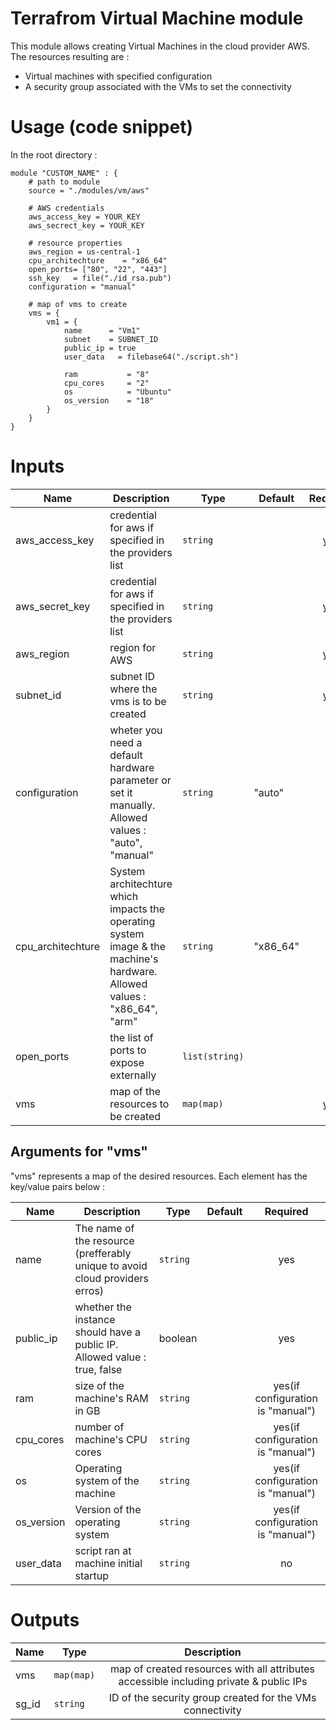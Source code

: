 # Terrafrom Virtual Machine module
This module allows creating Virtual Machines in the cloud provider AWS. The resources resulting are :
- Virtual machines with specified configuration
- A security group associated with the VMs to set the connectivity

# Usage (code snippet)
In the root directory : 

    module "CUSTOM_NAME" : {
        # path to module
        source = "./modules/vm/aws"
        
        # AWS credentials
        aws_access_key = YOUR_KEY
        aws_secrect_key = YOUR_KEY
       
        # resource properties
        aws_region = us-central-1
        cpu_architechture    = "x86_64"
        open_ports= ["80", "22", "443"]
        ssh_key   = file("./id_rsa.pub")
        configuration = "manual"
       
        # map of vms to create
        vms = {
            vm1 = {
                name      = "Vm1"
                subnet    = SUBNET_ID
                public_ip = true
                user_data   = filebase64("./script.sh")

                ram           = "8"
                cpu_cores     = "2"
                os            = "Ubuntu"
                os_version    = "18"
            }
        }
    }

# Inputs
| Name | Description | Type | Default | Required |
|------|-------------|------|---------|:--------:|
| aws_access_key | credential for aws if specified in the providers list | `string` |  | yes |
| aws_secret_key | credential for aws if specified in the providers list | `string` |  | yes |
| aws_region | region for AWS | `string` |  | yes |
| subnet_id | subnet ID where the vms is to be created  | `string` | | yes |
| configuration | wheter you need a default hardware parameter or set it manually. Allowed values : "auto", "manual"  | `string` | "auto" | no |
| cpu_architechture | System architechture which impacts the operating system image & the machine's hardware. Allowed values : "x86_64", "arm"  | `string` | "x86_64" | no |
| open_ports | the list of ports to expose externally  | `list(string)` | | no |
| vms | map of the resources to be created | `map(map)` |  | yes |

## Arguments for "vms"
"vms" represents a map of the desired resources. Each element has the key/value pairs below :

| Name | Description | Type | Default | Required |
|------|-------------|------|---------|:--------:|
| name | The name of the resource (prefferably unique to avoid cloud providers erros)  | `string` | | yes |
| public_ip | whether the instance should have a public IP. Allowed value : true, false  | boolean | | yes |
| ram | size of the machine's RAM in GB  | `string` | | yes(if configuration is "manual") |
| cpu_cores | number of machine's CPU cores  | `string` | | yes(if configuration is "manual") |
| os | Operating system of the machine  | `string` | | yes(if configuration is "manual") |
| os_version | Version of the operating system  | `string` | | yes(if configuration is "manual") |
| user_data | script ran at machine initial startup  | `string` | | no |

# Outputs
| Name | Type | Description |
|------|-------------|:--------:|
| vms | `map(map)` | map of created resources with all attributes accessible including private & public IPs |
| sg_id | `string` | ID of the security group created for the VMs connectivity |


